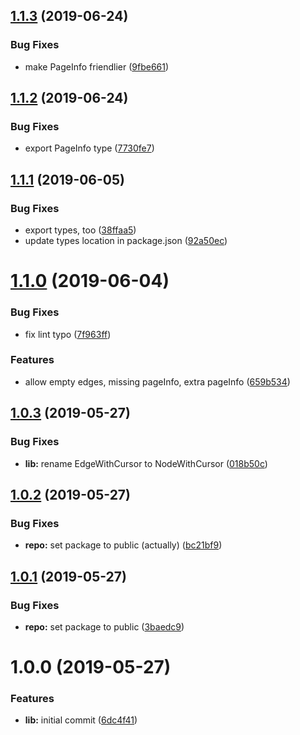 ## [1.1.3](https://github.com/good-idea/unwind-edges/compare/v1.1.2...v1.1.3) (2019-06-24)


### Bug Fixes

* make PageInfo friendlier ([9fbe661](https://github.com/good-idea/unwind-edges/commit/9fbe661))

## [1.1.2](https://github.com/good-idea/unwind-edges/compare/v1.1.1...v1.1.2) (2019-06-24)


### Bug Fixes

* export PageInfo type ([7730fe7](https://github.com/good-idea/unwind-edges/commit/7730fe7))

## [1.1.1](https://github.com/good-idea/unwind-edges/compare/v1.1.0...v1.1.1) (2019-06-05)


### Bug Fixes

* export types, too ([38ffaa5](https://github.com/good-idea/unwind-edges/commit/38ffaa5))
* update types location in package.json ([92a50ec](https://github.com/good-idea/unwind-edges/commit/92a50ec))

# [1.1.0](https://github.com/good-idea/unwind-edges/compare/v1.0.3...v1.1.0) (2019-06-04)


### Bug Fixes

* fix lint typo ([7f963ff](https://github.com/good-idea/unwind-edges/commit/7f963ff))


### Features

* allow empty edges, missing pageInfo, extra pageInfo ([659b534](https://github.com/good-idea/unwind-edges/commit/659b534))

## [1.0.3](https://github.com/good-idea/unwind-edges/compare/v1.0.2...v1.0.3) (2019-05-27)


### Bug Fixes

* **lib:** rename EdgeWithCursor to NodeWithCursor ([018b50c](https://github.com/good-idea/unwind-edges/commit/018b50c))

## [1.0.2](https://github.com/good-idea/unwind-edges/compare/v1.0.1...v1.0.2) (2019-05-27)


### Bug Fixes

* **repo:** set package to public (actually) ([bc21bf9](https://github.com/good-idea/unwind-edges/commit/bc21bf9))

## [1.0.1](https://github.com/good-idea/unwind-edges/compare/v1.0.0...v1.0.1) (2019-05-27)


### Bug Fixes

* **repo:** set package to public ([3baedc9](https://github.com/good-idea/unwind-edges/commit/3baedc9))

# 1.0.0 (2019-05-27)


### Features

* **lib:** initial commit ([6dc4f41](https://github.com/good-idea/unwind-edges/commit/6dc4f41))
